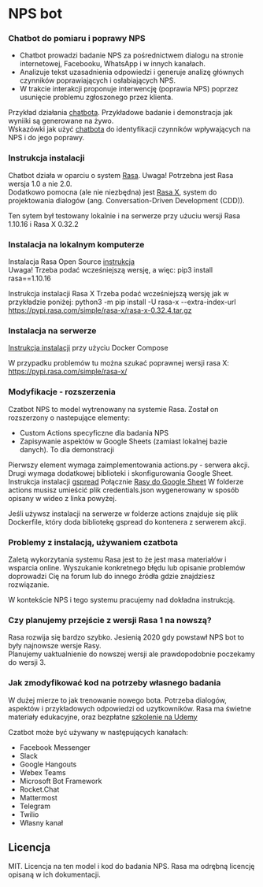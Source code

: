 # NPS bot
### Chatbot do pomiaru i poprawy NPS 

- Chatbot prowadzi badanie NPS za pośrednictwem dialogu na stronie internetowej, Facebooku, WhatsApp i w innych kanałach.
- Analizuje tekst uzasadnienia odpowiedzi i generuje analizę głównych czynników poprawiających i osłabiających NPS.
- W trakcie interakcji proponuje interwencję (poprawia NPS) poprzez usunięcie problemu zgłoszonego przez klienta.

Przykład działania [chatbota](https://www.qans.pl/services/test-bot/). Przykładowe badanie i demonstracja jak wyniiki są generowane na żywo.   
Wskazówki jak użyć [chatbota](https://www.qans.pl/services/) do identyfikacji czynników wpływających na NPS i do jego poprawy.

### Instrukcja instalacji 
Chatbot działa w oparciu o system [Rasa](https://github.com/RasaHQ/rasa). 
Uwaga! Potrzebna jest Rasa wersja 1.0 a nie 2.0.  
Dodatkowo pomocna (ale nie niezbędna) jest [Rasa X](https://rasa.com/docs/rasa-x/), system do projektowania dialogów (ang. Conversation-Driven Development (CDD)).  

Ten sytem był testowany lokalnie i na serwerze przy użuciu wersji Rasa 1.10.16 i Rasa X 0.32.2  

### Instalacja na lokalnym komputerze 

Instalacja Rasa Open Source 
[instrukcja](https://rasa.com/docs/rasa/installation/)  
Uwaga! Trzeba podać wcześniejszą wersję, a więc:
pip3 install rasa==1.10.16 

Instrukcja instalacji Rasa X
Trzeba podać wcześniejszą wersję jak w przykładzie poniżej:
python3 -m pip install -U rasa-x --extra-index-url https://pypi.rasa.com/simple/rasa-x/rasa-x-0.32.4.tar.gz 

### Instalacja na serwerze 
[Instrukcja instalacji](https://rasa.com/docs/rasa-x/0.32.x/installation-and-setup/install/docker-compose#manual-installation) przy użyciu Docker Compose 

W przypadku problemów tu można szukać poprawnej wersji rasa X: https://pypi.rasa.com/simple/rasa-x/

### Modyfikacje - rozszerzenia  
Czatbot NPS to model wytrenowany na systemie Rasa. 
Został on rozszerzony o nastepujące elementy:  
-  Custom Actions specyficzne dla badania NPS
-  Zapisywanie aspektów w Google Sheets (zamiast lokalnej bazie danych). To dla demonstracji 

Pierwszy element wymaga zaimplementowania actions.py - serwera akcji. 
Drugi wymaga dodatkowej biblioteki i skonfigurowania Google Sheet. 
Instrukcja instalacji [gspread](https://gspread.readthedocs.io/en/latest/)
Połącznie [Rasy do Google Sheet](https://forum.rasa.com/t/storing-user-data-to-google-sheets/33287/3)
W folderze actions musisz umieścić plik credentials.json wygenerowany w sposób opisany w wideo z linka powyżej. 

Jeśli używsz instalacji na serwerze w folderze actions znajduje się plik Dockerfile, który doda bibliotekę gspread do kontenera z serwerem akcji.   

### Problemy z instalacją, używaniem czatbota 
Zaletą wykorzytania systemu Rasa jest to że jest masa materiałów i wsparcia online. 
Wyszukanie konkretnego błędu lub opisanie problemów doprowadzi Cię na forum lub do innego źródła gdzie znajdziesz rozwiązanie. 

W kontekście NPS i tego systemu pracujemy nad dokładna instrukcją.

### Czy planujemy przejście z wersji Rasa 1 na nowszą?
Rasa rozwija się bardzo szybko. Jesienią 2020 gdy powstawł NPS bot to były najnowsze wersje Rasy.  
Planujemy uaktualnienie do nowszej wersji ale prawdopodobnie poczekamy do wersji 3. 


### Jak zmodyfikować kod na potrzeby własnego badania
W dużej mierze to jak trenowanie nowego bota. Potrzeba dialogów, aspektów i przykładowych odpowiedzi od uzytkowników.
Rasa ma świetne materiały edukacyjne, oraz bezpłatne [szkolenie na Udemy](https://www.udemy.com/course/rasa-for-beginners/)
 

Czatbot może być używany w następujących kanałach:
- Facebook Messenger
- Slack
- Google Hangouts
- Webex Teams
- Microsoft Bot Framework
- Rocket.Chat
- Mattermost
- Telegram
- Twilio
- Własny kanał


## Licencja
MIT. Licencja na ten model i kod do badania NPS. Rasa ma odrębną licencję opisaną w ich dokumentacji. 
